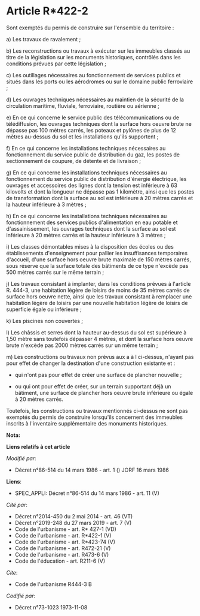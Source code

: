 # Article R*422-2

Sont exemptés du permis de construire sur l'ensemble du territoire :

a) Les travaux de ravalement ;

b) Les reconstructions ou travaux à exécuter sur les immeubles classés au titre de la législation sur les monuments
historiques, contrôlés dans les conditions prévues par cette législation ;

c) Les outillages nécessaires au fonctionnement de services publics et situés dans les ports ou les aérodromes ou sur le
domaine public ferroviaire ;

d) Les ouvrages techniques nécessaires au maintien de la sécurité de la circulation maritime, fluviale, ferroviaire, routière
ou aérienne ;

e) En ce qui concerne le service public des télécommunications ou de télédiffusion, les ouvrages techniques dont la surface
hors oeuvre brute ne dépasse pas 100 mètres carrés, les poteaux et pylônes de plus de 12 mètres au-dessus du sol et les
installations qu'ils supportent ;

f) En ce qui concerne les installations techniques nécessaires au fonctionnement du service public de distribution du gaz,
les postes de sectionnement de coupure, de détente et de livraison ;

g) En ce qui concerne les installations techniques nécessaires au fonctionnement du service public de distribution d'énergie
électrique, les ouvrages et accessoires des lignes dont la tension est inférieure à 63 kilovolts et dont la longueur ne
dépasse pas 1 kilomètre, ainsi que les postes de transformation dont la surface au sol est inférieure à 20 mètres carrés et
la hauteur inférieure à 3 mètres ;

h) En ce qui concerne les installations techniques nécessaires au fonctionnement des services publics d'alimentation en eau
potable et d'assainissement, les ouvrages techniques dont la surface au sol est inférieure à 20 mètres carrés et la hauteur
inférieure à 3 mètres ;

i) Les classes démontables mises à la disposition des écoles ou des établissements d'enseignement pour pallier les
insuffisances temporaires d'accueil, d'une surface hors oeuvre brute maximale de 150 mètres carrés, sous réserve que la
surface totale des bâtiments de ce type n'excède pas 500 mètres carrés sur le même terrain ;

j) Les travaux consistant à implanter, dans les conditions prévues à l'article R. 444-3, une habitation légère de loisirs de
moins de 35 mètres carrés de surface hors oeuvre nette, ainsi que les travaux consistant à remplacer une habitation légère de
loisirs par une nouvelle habitation légère de loisirs de superficie égale ou inférieure ;

k) Les piscines non couvertes ;

l) Les châssis et serres dont la hauteur au-dessus du sol est supérieure à 1,50 mètre sans toutefois dépasser 4 mètres, et
dont la surface hors oeuvre brute n'excède pas 2000 mètres carrés sur un même terrain ;

m) Les constructions ou travaux non prévus aux a à l ci-dessus, n'ayant pas pour effet de changer la destination d'une
construction existante et :

- qui n'ont pas pour effet de créer une surface de plancher nouvelle ;

- ou qui ont pour effet de créer, sur un terrain supportant déjà un bâtiment, une surface de plancher hors oeuvre brute
inférieure ou égale à 20 mètres carrés.

Toutefois, les constructions ou travaux mentionnés ci-dessus ne sont pas exemptés du permis de construire lorsqu'ils
concernent des immeubles inscrits à l'inventaire supplémentaire des monuments historiques.

**Nota:**



**Liens relatifs à cet article**

_Modifié par_:

  - Décret n°86-514 du 14 mars 1986 - art. 1 () JORF 16 mars 1986

**Liens**:

  - SPEC_APPLI: Décret n°86-514 du 14 mars 1986 - art. 11 (V)

_Cité par_:

  - Décret n°2014-450 du 2 mai 2014 - art. 46 (VT)
  - Décret n°2019-248 du 27 mars 2019 - art. 7 (V)
  - Code de l'urbanisme - art. R* 427-1 (VD)
  - Code de l'urbanisme - art. R*422-1 (V)
  - Code de l'urbanisme - art. R*423-74 (V)
  - Code de l'urbanisme - art. R472-21 (V)
  - Code de l'urbanisme - art. R473-6 (V)
  - Code de l'éducation - art. R211-6 (V)

_Cite_:

  - Code de l'urbanisme R444-3 B

_Codifié par_:

  - Décret n°73-1023 1973-11-08
